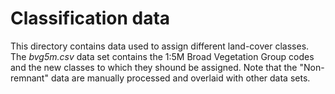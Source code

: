 # Classification data

This directory contains data used to assign different land-cover classes. The _bvg5m.csv_ data set contains the 1:5M Broad Vegetation Group codes and the new classes to which they shound be assigned. Note that the "Non-remnant" data are manually processed and overlaid with other data sets.
